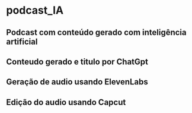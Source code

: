 # podcast_IA
## Podcast com conteúdo gerado com inteligência artificial
## Conteudo gerado e titulo por ChatGpt
## Geração de audio usando ElevenLabs
## Edição do audio usando Capcut
